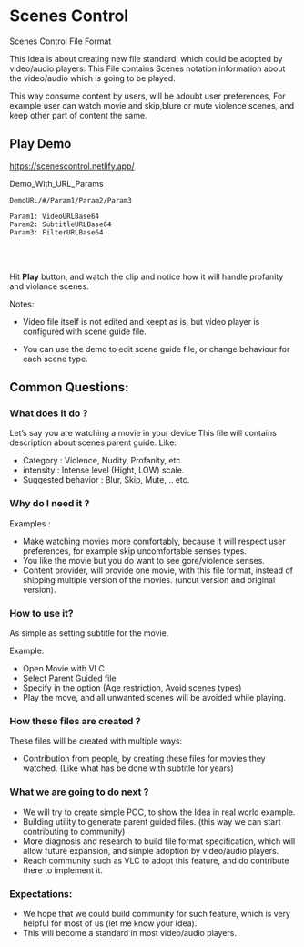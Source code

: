 # Scenes Control
Scenes Control File Format

This Idea is about creating new file standard, which could be adopted by video/audio players.
This File contains Scenes notation information about the video/audio which is going to be played.

This way consume content by users, will be adoubt user preferences, For example user can watch movie and skip,blure or mute violence scenes, and keep other part of content the same.


## Play Demo

https://scenescontrol.netlify.app/


<a src='https://scenescontrol.netlify.app/#/aHR0cHM6Ly9naXRodWIuY29tL0FsaS1BbHp5b3VkL1NjZW5lc0NvbnRyb2wvcmF3L21haW4vc3JjL2Fzc2V0cy9zYW1wbGUud2VibQ==/aHR0cHM6Ly9yYXcuZ2l0aHVidXNlcmNvbnRlbnQuY29tL0FsaS1BbHp5b3VkL1NjZW5lc0NvbnRyb2wvbWFpbi9zcmMvYXNzZXRzL3NhbXBsZS5zcnQ=/aHR0cHM6Ly9yYXcuZ2l0aHVidXNlcmNvbnRlbnQuY29tL0FsaS1BbHp5b3VkL1NjZW5lc0NvbnRyb2wvbWFpbi9zcmMvYXNzZXRzL2ZpbHRlci50eHQ='>
Demo_With_URL_Params
</a>
<br/>

```
DemoURL/#/Param1/Param2/Param3

Param1: VideoURLBase64
Param2: SubtitleURLBase64
Param3: FilterURLBase64
```
<br/>
<br/>

Hit **Play** button, and watch the clip and notice how it will handle profanity and violance scenes.

Notes:

- Video file itself is not edited and keept as is, but video player is configured with scene guide file.

- You can use the demo to edit scene guide file, or change behaviour for each scene type.


## Common Questions:
### What does it do ?

Let’s say you are watching a movie in your device
This file will contains description about scenes parent guide. Like:

- Category                      : Violence, Nudity, Profanity, etc.
- intensity                     : Intense level (Hight,  LOW) scale.
- Suggested behavior            : Blur, Skip, Mute, .. etc.


### Why do I need it ?

Examples :

- Make watching movies more comfortably, because it will respect user preferences, for example  skip uncomfortable senses types. 
- You like the movie but you do want to see gore/violence senses.
- Content provider, will provide one movie, with this file format, instead of shipping multiple version of the movies. (uncut version and original version).

### How to use it?

As simple as setting subtitle for the movie.

Example:

- Open Movie with VLC 
- Select Parent Guided file
- Specify in the option (Age restriction, Avoid scenes types)
- Play the move, and all unwanted scenes will be avoided while playing.

### How these files are created ?

These files will be created with multiple ways:

- Contribution from people, by creating these files for movies they watched. (Like what has be done with subtitle for years)



### What we are going to do next ?

- We will try to create simple POC, to show the Idea in real world example.
- Building utility to generate parent guided files. (this way we can start contributing to community)
- More diagnosis and research to build file format specification, which will allow future expansion, and simple adoption by video/audio players.
- Reach community such as VLC to adopt this feature, and do contribute there to implement it.


### Expectations:

- We hope that we could build community for such feature, which is very helpful for most of us (let me know your Idea).
- This will become a standard in most video/audio players.